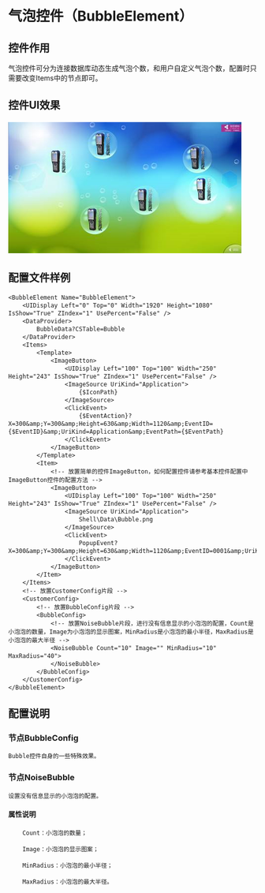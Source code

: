 # 气泡控件（BubbleElement）

## 控件作用

气泡控件可分为连接数据库动态生成气泡个数，和用户自定义气泡个数，配置时只需要改变Items中的节点即可。

## 控件UI效果
![Placeholder](../images/BubbleElement.png)

## 配置文件样例

```
<BubbleElement Name="BubbleElement">
	<UIDisplay Left="0" Top="0" Width="1920" Height="1080" IsShow="True" ZIndex="1" UsePercent="False" />
	<DataProvider>
		BubbleData?CSTable=Bubble
	</DataProvider>
	<Items>
		<Template>
			<ImageButton>
				<UIDisplay Left="100" Top="100" Width="250" Height="243" IsShow="True" ZIndex="1" UsePercent="False" />
				<ImageSource UriKind="Application">
					{$IconPath}
				</ImageSource>
				<ClickEvent>
					{$EventAction}?X=300&amp;Y=300&amp;Height=630&amp;Width=1120&amp;EventID={$EventID}&amp;UriKind=Application&amp;EventPath={$EventPath}
				</ClickEvent>
			</ImageButton>
		</Template>
		<Item>
			<!-- 放置简单的控件ImageButton，如何配置控件请参考基本控件配置中ImageButton控件的配置方法 -->
			<ImageButton>
				<UIDisplay Left="100" Top="100" Width="250" Height="243" IsShow="True" ZIndex="1" UsePercent="False" />
				<ImageSource UriKind="Application">
					Shell\Data\Bubble.png
				</ImageSource>
				<ClickEvent>
					PopupEvent?X=300&amp;Y=300&amp;Height=630&amp;Width=1120&amp;EventID=0001&amp;UriKind=Application&amp;EventPath=Shell\Data\BubbleData\PopupEvents\
				</ClickEvent>
			</ImageButton>
		</Item>
	</Items>
	<!-- 放置CustomerConfig片段 -->
	<CustomerConfig>
		<!-- 放置BubbleConfig片段 -->
		<BubbleConfig>
			<!-- 放置NoiseBubble片段，进行没有信息显示的小泡泡的配置，Count是小泡泡的数量，Image为小泡泡的显示图案，MinRadius是小泡泡的最小半径，MaxRadius是小泡泡的最大半径 -->
			<NoiseBubble Count="10" Image="" MinRadius="10" MaxRadius="40">
			</NoiseBubble>
		</BubbleConfig>
	</CustomerConfig>
</BubbleElement>

```

## 配置说明

### 节点BubbleConfig

	Bubble控件自身的一些特殊效果。

### 节点NoiseBubble

	设置没有信息显示的小泡泡的配置。

#### 属性说明    

		Count：小泡泡的数量；

		Image：小泡泡的显示图案；

		MinRadius：小泡泡的最小半径；

		MaxRadius：小泡泡的最大半径。

 


